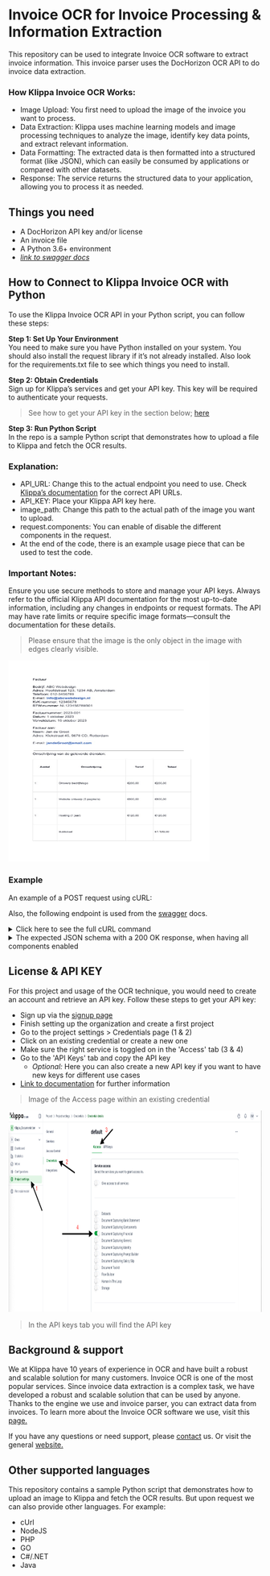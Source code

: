 # Invoice OCR for Invoice Processing & Information Extraction
This repository can be used to integrate Invoice OCR software to extract invoice information.
This invoice parser uses the DocHorizon OCR API to do invoice data extraction.

### How Klippa Invoice OCR Works:

- Image Upload: You first need to upload the image of the invoice you want to process.
- Data Extraction: Klippa uses machine learning models and image processing techniques to analyze the image, identify key data points, and extract relevant information.
- Data Formatting: The extracted data is then formatted into a structured format (like JSON), which can easily be consumed by applications or compared with other datasets.
- Response: The service returns the structured data to your application, allowing you to process it as needed.

## Things you need
- A DocHorizon API key and/or license
- An invoice file
- A Python 3.6+ environment
- [_link to swagger docs_](https://dochorizon.klippa.com/api/swagger#/)

## How to Connect to Klippa Invoice OCR with Python
To use the Klippa Invoice OCR API in your Python script, you can follow these steps:

**Step 1: Set Up Your Environment** <br/>
You need to make sure you have Python installed on your system. You should also install the request library if it’s not already installed.
Also look for the requirements.txt file to see which things you need to install.

**Step 2: Obtain Credentials** <br/>
Sign up for Klippa’s services and get your API key. This key will be required to authenticate your requests.
>See how to get your API key in the section below; [here](#license--api-key)

**Step 3: Run Python Script** <br/>
In the repo is a sample Python script that demonstrates how to upload a file to Klippa and fetch the OCR results.


### Explanation:
- API_URL: Change this to the actual endpoint you need to use. Check [Klippa’s documentation](https://dochorizon.klippa.com/api/swagger#/) for the correct API URLs.
- API_KEY: Place your Klippa API key here.
- image_path: Change this path to the actual path of the image you want to upload.
- request.components: You can enable of disable the different components in the request.
- At the end of the code, there is an example usage piece that can be used to test the code.

### Important Notes:
Ensure you use secure methods to store and manage your API keys.
Always refer to the official Klippa API documentation for the most up-to-date information, including any changes in endpoints or request formats.
The API may have rate limits or require specific image formats—consult the documentation for these details.

>Please ensure that the image is the only object in the image with edges clearly visible.

<img src="/images/example_invoice.jpg" alt="invoice-example" width="400" height="400">

### Example
An example of a POST request using cURL:

Also, the following endpoint is used from the [swagger](https://dochorizon.klippa.com/api/swagger#/Financial%20Document%20Capturing%20API/document-capturing-financial) docs.

<details>
<summary>Click here to see the full cURL command</summary>

```
curl -X POST \\
  -H "x-api-key: {your-api-key}" \\
  -H "Content-Type: application/json" \\
  -d '{
  "components": {
    "keyword_matching": {
      "rules": [
        {
          "id": "string",
          "keywords": [
            "string"
          ],
          "regex": "string"
        }
      ]
    },
    "relation_matching": {
      "assignments": {
        "customer": {
          "fallback_id": "string",
          "force_id": "string",
          "groups": [
            "string"
          ]
        },
        "merchant": {
          "fallback_id": "string",
          "force_id": "string",
          "groups": [
            "string"
          ]
        }
      },
      "relations": [
        {
          "bank_account_number": "string",
          "city": "string",
          "coc_number": "string",
          "country": "string",
          "email": "string",
          "groups": [
            "string"
          ],
          "id": "string",
          "name": "string",
          "phone": "string",
          "preferred_currency": "string",
          "street_name": "string",
          "street_number": "string",
          "vat_number": "string",
          "website": "string",
          "zipcode": "string"
        }
      ]
    }
  },
  "configuration": {
    "slug": "string"
  },
  "documents": [
    {
      "content_type": "string",
      "data": "string",
      "file_id": "string",
      "filename": "string",
      "page_ranges": "string",
      "password": "string",
      "url": "string"
    }
  ],
  "preset": {
    "slug": "string"
  },
  "result_mapping": [
    null
  ]
}' \\
  https://dochorizon.klippa.com/api/services/document_capturing/v1/financial
```

</details>

<details>
<summary>The expected JSON schema with a 200 OK response, when having all components enabled</summary>

```
{
  "components": {
    "amount_details": {
      "amount_change": 0,
      "amount_shipping": 0,
      "amount_tip": 0,
      "discounts": [
        {
          "amount": 0,
          "date": "string",
          "percentage": 0,
          "type": "string"
        }
      ],
      "payment_description": "string",
      "payments": [
        {
          "amount": 0,
          "method": "string"
        }
      ]
    },
    "barcode": {
      "barcodes": [
        {
          "type": "string",
          "value": "string"
        }
      ]
    },
    "chain_liability": {
      "amount": 0,
      "bank_account_number": "string"
    },
    "data_matching": {
      "matched_data_sources": [
        {
          "matched_collections": [
            {
              "collection_identifier": "string",
              "comparison_results": [
                {
                  "passed": false,
                  "rule": 0,
                  "score": 0,
                  "weight": 0
                }
              ],
              "matched_line_rate": 0,
              "remaining_lines_collection": [
                "string"
              ],
              "remaining_lines_document": [
                "integer"
              ]
            }
          ],
          "name": "string"
        }
      ]
    },
    "date_details": {
      "date_of_service_end": "string",
      "date_of_service_start": "string",
      "payment_due_date": "string"
    },
    "document_classification": {
      "value": [
        {
          "classification": "string",
          "type": "string"
        }
      ]
    },
    "document_country_code": {
      "value": "string"
    },
    "document_language": {
      "value": "string"
    },
    "financial": {
      "currency": "string",
      "customer": {
        "company_name": "string",
        "components": {
          "relation_address": {
            "addresses": [
              {
                "city": "string",
                "context": "string",
                "country": "string",
                "country_code": "string",
                "house_number": "string",
                "municipality": "string",
                "post_box": "string",
                "postal_code": "string",
                "province": "string",
                "raw_address": "string",
                "state": "string",
                "street_name": "string"
              }
            ]
          },
          "relation_details": {
            "activity_code": "string",
            "bank": {
              "account_number": "string",
              "account_number_bic": "string",
              "country_code": "string",
              "domestic_account_number": "string",
              "domestic_bank_code": "string",
              "domestic_branch_code": "string",
              "generated": [
                "string"
              ],
              "verification": {
                "checksum": false,
                "country": false,
                "length": false,
                "structure": false
              }
            },
            "coc_number": {
              "country_code": "string",
              "value": "string",
              "verifications": {
                "is_valid": false
              }
            },
            "email": "string",
            "eori_number": "string",
            "fiscal_number": "string",
            "phone": "string",
            "vat_number": {
              "country_code": "string",
              "standardized_value": "string",
              "value": "string",
              "verifications": {
                "is_valid": false
              }
            },
            "website": "string"
          },
          "relation_matching": {
            "match": {
              "id": "string"
            }
          }
        },
        "person": "string"
      },
      "document_date": "string",
      "invoice_number": "string",
      "merchant": {
        "brand_name": "string",
        "company_name": "string",
        "components": {
          "relation_address": {
            "addresses": [
              {
                "city": "string",
                "context": "string",
                "country": "string",
                "country_code": "string",
                "house_number": "string",
                "municipality": "string",
                "post_box": "string",
                "postal_code": "string",
                "province": "string",
                "raw_address": "string",
                "state": "string",
                "street_name": "string"
              }
            ]
          },
          "relation_details": {
            "activity_code": "string",
            "bank": {
              "account_number": "string",
              "account_number_bic": "string",
              "country_code": "string",
              "domestic_account_number": "string",
              "domestic_bank_code": "string",
              "domestic_branch_code": "string",
              "generated": [
                "string"
              ],
              "verification": {
                "checksum": false,
                "country": false,
                "length": false,
                "structure": false
              }
            },
            "coc_number": {
              "country_code": "string",
              "value": "string",
              "verifications": {
                "is_valid": false
              }
            },
            "email": "string",
            "eori_number": "string",
            "fiscal_number": "string",
            "phone": "string",
            "vat_number": {
              "country_code": "string",
              "standardized_value": "string",
              "value": "string",
              "verifications": {
                "is_valid": false
              }
            },
            "website": "string"
          },
          "relation_matching": {
            "match": {
              "id": "string"
            }
          }
        }
      },
      "tax_details": {
        "items": [
          {
            "amount": 0,
            "amount_excl_vat": 0,
            "amount_incl_vat": 0,
            "code": "string",
            "percentage": 0,
            "type": "string"
          }
        ]
      },
      "total_amount": 0
    },
    "hash": {
      "is_duplicate": false,
      "value": "string"
    },
    "healthcare_details": {
      "care_cluster_type": "string",
      "care_process": {
        "id": "string",
        "start_date": "string"
      },
      "diagnosis_code": "string",
      "medical_practice": {
        "address": {
          "city": "string",
          "context": "string",
          "country": "string",
          "country_code": "string",
          "house_number": "string",
          "municipality": "string",
          "post_box": "string",
          "postal_code": "string",
          "province": "string",
          "raw_address": "string",
          "state": "string",
          "street_name": "string"
        },
        "bank_details": {
          "account_number": "string",
          "account_number_bic": "string",
          "country_code": "string",
          "domestic_account_number": "string",
          "domestic_bank_code": "string",
          "domestic_branch_code": "string",
          "generated": [
            "string"
          ],
          "verification": {
            "checksum": false,
            "country": false,
            "length": false,
            "structure": false
          }
        },
        "license_number": "string",
        "name": "string"
      },
      "patient": {
        "address": {
          "city": "string",
          "context": "string",
          "country": "string",
          "country_code": "string",
          "house_number": "string",
          "municipality": "string",
          "post_box": "string",
          "postal_code": "string",
          "province": "string",
          "raw_address": "string",
          "state": "string",
          "street_name": "string"
        },
        "date_of_birth": "string",
        "insurance_policy_number": "string",
        "name": "string",
        "personal_number": "string"
      },
      "practitioners": [
        {
          "license_number": "string",
          "name": "string",
          "type": "string"
        }
      ],
      "privacy_policy": "string",
      "referral": {
        "license_number": "string",
        "type": "string"
      }
    },
    "keyword_matching": {
      "matches": [
        {
          "id": "string",
          "keyword": "string",
          "value": "string"
        }
      ]
    },
    "line_items": {
      "line_item_sections": [
        {
          "items": [
            {
              "amount": 0,
              "amount_each": 0,
              "amount_each_ex_vat": 0,
              "amount_ex_vat": 0,
              "amount_sub_total": 0,
              "commission": 0,
              "components": {
                "healthcare_details": {
                  "care_service_code": "string",
                  "care_service_reference_number": "string",
                  "practitioner": {
                    "license_number": "string",
                    "name": "string"
                  },
                  "profession_code": "string"
                },
                "line_item_matching": {
                  "matches": [
                    {
                      "id": "string"
                    }
                  ]
                },
                "matched_data_sources": [
                  {
                    "collection_identifier": "string",
                    "comparison_results": [
                      {
                        "passed": false,
                        "rule": 0,
                        "score": 0,
                        "weight": 0
                      }
                    ],
                    "data_source_name": "string",
                    "line_identifier": "string"
                  }
                ]
              },
              "country_of_origin": "string",
              "credit": false,
              "currency": "string",
              "date": "string",
              "description": "string",
              "discount_amount": 0,
              "discount_code": "string",
              "discount_percentage": 0,
              "ean": "string",
              "end_date": "string",
              "gross_weight": 0,
              "hs_code": "string",
              "line_number": "string",
              "matched_purchase_order": {
                "matched_amount": false,
                "matched_amount_each": false,
                "matched_quantity": false,
                "matched_sku": false,
                "matched_title": false,
                "matched_title_confidence": 0,
                "purchase_order_identifier": "string",
                "purchase_order_line_item_identifier": "string"
              },
              "net_weight": 0,
              "order_number": "string",
              "period": "string",
              "product_type": "string",
              "quantity": 0,
              "sku": "string",
              "time": "string",
              "title": "string",
              "unit_of_measurement": "string",
              "vat_amount": 0,
              "vat_code": "string",
              "vat_percentage": 0
            }
          ]
        }
      ]
    },
    "ocr": {
      "documents": [
        {
          "document_index": 0,
          "metadata": {
            "line_count": 0,
            "page_count": 0,
            "word_count": 0
          },
          "pages": [
            {
              "height": 0,
              "lines": [
                {
                  "text": "string",
                  "words": [
                    {
                      "text": "string"
                    }
                  ]
                }
              ],
              "metadata": {
                "line_count": 0,
                "word_count": 0
              },
              "page_index": 0,
              "text": "string",
              "width": 0
            }
          ]
        }
      ],
      "metadata": {
        "line_count": 0,
        "page_count": 0,
        "word_count": 0
      }
    },
    "payment_details": {
      "auth_code": "string",
      "card_account_number": "string",
      "card_issuer": "string",
      "card_number": "string",
      "payment_reference": "string",
      "payment_slip": {
        "code": "string",
        "customer_number": "string",
        "reference_number": "string"
      },
      "terminal_number": "string"
    },
    "project_code": {
      "value": "string"
    },
    "reference_details": {
      "credit_note_number": "string",
      "customer_number": "string",
      "order_number": "string",
      "purchase_order_number": "string",
      "shop_number": "string",
      "transaction_number": "string"
    },
    "transport_details": {
      "package_number": "string",
      "total_gross_weight": 0,
      "total_net_weight": 0
    },
    "travel_details": {
      "distance_traveled": {
        "unit": "string",
        "value": 0
      }
    }
  },
  "data_source": "string",
  "version": "string"
}
```

</details>

## License & API KEY
For this project and usage of the OCR technique, you would need to create an account and retrieve an API key.
Follow these steps to get your API key:
* Sign up via the [signup page](https://dochorizon.klippa.com/public/signup)
* Finish setting up the organization and create a first project
* Go to the project settings > Credentials page (1 & 2)
* Click on an existing credential or create a new one
* Make sure the right service is toggled on in the 'Access' tab (3 & 4)
* Go to the 'API Keys' tab and copy the API key
    * _Optional:_ Here you can also create a new API key if you want to have new keys for different use cases
* [Link to documentation](https://dochorizon.klippa.com/docs/platform/credentials) for further information

> Image of the Access page within an existing credential
<img src="/images/access_credentials_invoiceOCR.png" alt="screenshot API key" width="1000" height="400">

> In the API keys tab you will find the API key

## Background & support
We at Klippa have 10 years of experience in OCR and have built a robust and scalable solution for many customers.
Invoice OCR is one of the most popular services. Since invoice data extraction is a complex task, we have developed a robust and scalable solution that can be used by anyone.
Thanks to the engine we use and invoice parser, you can extract data from invoices.
To learn more about the Invoice OCR software we use, visit this [page.](https://www.klippa.com/en/ocr/financial-documents/invoices/)

If you have any questions or need support, please [contact](mailto:dochorizon-support@klippa.com) us.
Or visit the general [website.](https://klippa.com/)

## Other supported languages
This repository contains a sample Python script that demonstrates how to upload an image to Klippa and fetch the OCR results.
But upon request we can also provide other languages. For example:
- cUrl
- NodeJS
- PHP
- GO
- C#/.NET
- Java